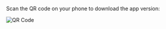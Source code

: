 Scan the QR code on your phone to download the app version:

![QR Code](https://www.dropbox.com/s/4n50o72hau5km9c/razqr.jpg)